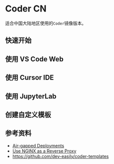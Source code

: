 # Coder CN

适合中国大陆地区使用的`Coder`镜像版本。

## 快速开始

## 使用 VS Code Web

## 使用 Cursor IDE

## 使用 JupyterLab

## 创建自定义模板

## 参考资料

- [Air-gapped Deployments](https://coder.com/docs/install/airgap)
- [Use NGINX as a Reverse Proxy](https://coder.com/docs/tutorials/reverse-proxy-nginx)
- https://github.com/dev-easily/coder-templates
